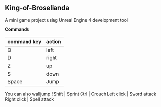  ## King-of-Broselianda
A mini game project using Unreal Engine 4 development tool

**Commands**

command key | action
------------ | -------------
Q | left
D | right
Z | up
S | down
Space | Jump
You can also walljump !
Shift | Sprint
Ctrl | Crouch
Left click | Sword attack
Right click | Spell attack
